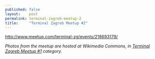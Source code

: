 ```yaml
---
published: false
layout:    post
permalink: terminal-zagreb-meetup-2
title:     "Terminal Zagreb Meetup #2"
---
```


http://www.meetup.com/terminal-zg/events/218693179/

*Photos from the meetup are hosted at Wikimedia Commons, in [Terminal Zagreb Meetup #1](https://commons.wikimedia.org/wiki/Category:Terminal_Zagreb_Meetup_1) category.*

